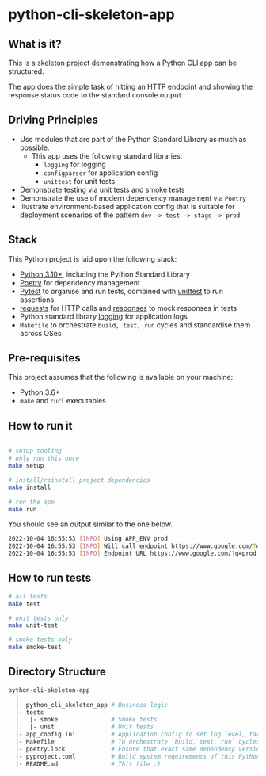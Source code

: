 # python-cli-skeleton-app

## What is it?

This is a skeleton project demonstrating how a Python CLI app can be structured.

The app does the simple task of hitting an HTTP endpoint and showing the response status code to the standard console
output.

## Driving Principles

- Use modules that are part of the Python Standard Library as much as possible.
    - This app uses the following standard libraries:
        - `logging` for logging
        - `configparser` for application config
        - `unittest` for unit tests
- Demonstrate testing via unit tests and smoke tests
- Demonstrate the use of modern dependency management via `Poetry`
- Illustrate environment-based application config that is suitable for deployment scenarios of the
  pattern `dev -> test -> stage -> prod`

## Stack

This Python project is laid upon the following stack:

- [Python 3.10+](https://docs.python.org/3), including the Python Standard Library
- [Poetry](https://python-poetry.org/docs/) for dependency management
- [Pytest](https://docs.pytest.org/en/7.1.x/) to organise and run tests, combined
  with [unittest](https://docs.python.org/3/library/unittest.html) to run assertions
- [requests](https://github.com/psf/requests) for HTTP calls and [responses](https://github.com/getsentry/responses) to
  mock responses in tests
- Python standard library [logging](https://docs.python.org/3/howto/logging.html) for application logs
- `Makefile` to orchestrate `build, test, run` cycles and standardise them across OSes

## Pre-requisites

This project assumes that the following is available on your machine:

- Python 3.6+
- `make` and `curl` executables

## How to run it

```bash

# setup tooling
# only run this once
make setup

# install/reinstall project dependencies
make install

# run the app
make run
```

You should see an output similar to the one below.

```bash
2022-10-04 16:55:53 [INFO] Using APP_ENV prod
2022-10-04 16:55:53 [INFO] Will call endpoint https://www.google.com/?q=prod
2022-10-04 16:55:53 [INFO] Endpoint URL https://www.google.com/?q=prod returned status code 200
```

## How to run tests

```bash
# all tests
make test

# unit tests only
make unit-test

# smoke tests only
make smoke-test
```

## Directory Structure

```bash
python-cli-skeleton-app
  |
  |- python_cli_skeleton_app # Business logic
  |- tests
  |   |- smoke               # Smoke tests
  |   |- unit                # Unit tests
  |- app_config.ini          # Application config to set log level, target endpoint URL, etc
  |- Makefile                # To orchestrate `build, test, run` cycles and standardise them across OSes   
  |- poetry.lock             # Ensure that exact same dependency versions are used when installing or reinstalling this project via Poetry   
  |- pyproject.toml          # Build system requirements of this Python project. Managed through Poetry in our case. See: https://python-poetry.org/docs/pyproject/
  |- README.md               # This file :)
```